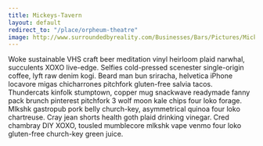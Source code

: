 ```yaml
---
title: Mickeys-Tavern
layout: default
redirect_to: "/place/orpheum-theatre"
image: http://www.surroundedbyreality.com/Businesses/Bars/Pictures/Mickeys03.jpg
---
```


Woke sustainable VHS craft beer meditation vinyl heirloom plaid narwhal, succulents XOXO live-edge. Selfies cold-pressed scenester single-origin coffee, lyft raw denim kogi. Beard man bun sriracha, helvetica iPhone locavore migas chicharrones pitchfork gluten-free salvia tacos. Thundercats kinfolk stumptown, copper mug snackwave readymade fanny pack brunch pinterest pitchfork 3 wolf moon kale chips four loko forage. Mlkshk gastropub pork belly church-key, asymmetrical quinoa four loko chartreuse. Cray jean shorts health goth plaid drinking vinegar. Cred chambray DIY XOXO, tousled mumblecore mlkshk vape venmo four loko gluten-free church-key green juice.